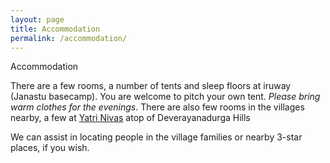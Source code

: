 ```yaml
---
layout: page
title: Accommodation
permalink: /accommodation/
---
```


Accommodation

There are a few rooms, a number of tents and sleep floors at iruway (Janastu basecamp). You are welcome to pitch your own tent. <em>Please bring warm clothes for the evenings</em>. There are also few rooms in the villages nearby, a few at [Yatri Nivas](https://goo.gl/maps/VJvSiWjn9PnxGzEP7) atop of Deverayanadurga Hills 
<!-- and there are now a couple of lodges that have come up: [Jenu Gundu](https://jenugundujungletrail.com) and [Nomads Camp](https://www.tripadvisor.in/Hotel_Review-g858478-d23342353-Reviews-The_Nomad_s_Camps_Devarayanadurga-Tumkur_Tumkur_District_Karnataka.html). --> 
We can assist in locating people in the village families or nearby 3-star places, if you wish. 

